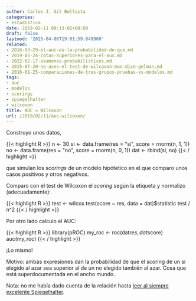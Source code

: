 ```yaml
---
author: Carlos J. Gil Bellosta
categories:
- estadística
date: 2019-02-11 08:13:02+00:00
draft: false
lastmod: '2025-04-06T19:01:59.849960'
related:
- 2016-03-29-el-auc-es-la-probabilidad-de-que.md
- 2019-05-24-cotas-superiores-para-el-auc.md
- 2022-02-17-examenes-probabilisticos.md
- 2015-07-20-no-uses-el-test-de-wilcoxon-nos-dice-gelman.md
- 2016-01-25-comparaciones-de-tres-grupos-pruebas-vs-modelos.md
tags:
- auc
- modelos
- scorings
- spiegelhalter
- wilcoxon
title: AUC = Wilcoxon
url: /2019/02/11/auc-wilcoxon/
---
```


Construyo unos datos,

{{< highlight R >}}
n <- 30
si <- data.frame(res = "si",
    score = rnorm(n, 1, 1))
no <- data.frame(res = "no",
    score = rnorm(n, 0, 1))
dat <- rbind(si, no)
{{< / highlight >}}

que simulan los _scorings_ de un modelo hipótetico en el que comparo unos casos positivos y otros negativos.

Comparo con el test de Wilcoxon el _scoring_ según la etiqueta y normalizo (adecuadamente):

{{< highlight R >}}
test <- wilcox.test(score ~ res, data = dat)$statistic
test / n^2
{{< / highlight >}}

Por otro lado calculo el AUC:

{{< highlight R >}}
library(pROC)
my_roc <- roc(dat$res, dat$score)
auc(my_roc)
{{< / highlight >}}

¡Lo mismo!

Motivo: ambas expresiones dan la probabilidad de que el scoring de un sí elegido al azar sea superior al de un no elegido también al azar. Cosa que está superdocumentada en el ancho mundo.

Nota: no me había dado cuenta de la relación hasta [leer al siempre excelente Spiegelhalter](https://www.ncbi.nlm.nih.gov/pubmed/3786996).